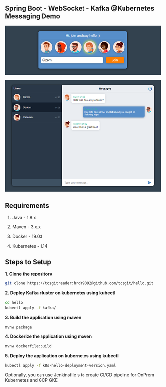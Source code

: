 ## Spring Boot - WebSocket - Kafka @Kubernetes Messaging Demo

![App Screenshot](login.png)

![App Screenshot](messaging.png)

## Requirements

1. Java - 1.8.x

2. Maven - 3.x.x

3. Docker - 19.03

4. Kubernetes - 1.14

## Steps to Setup

**1. Clone the repository**

```bash
git clone https://tcsgitreader:hrdr9092@github.com/tcsgit/hello.git
```

**2. Deploy Kafka cluster on kubernetes using kubectl**

```bash
cd hello
kubectl apply -f kafka/
```

**3. Build the application using maven**

```bash
mvnw package
```

**4. Dockerize the application using maven**

```bash
mvnw dockerfile:build
```

**5. Deploy the application on kubernetes using kubectl**

```bash
kubectl apply -f k8s-hello-deployment-version.yaml
```

Optionally, you can use Jenkinsfile s to create CI/CD pipeline for OnPrem Kubernetes and GCP GKE
